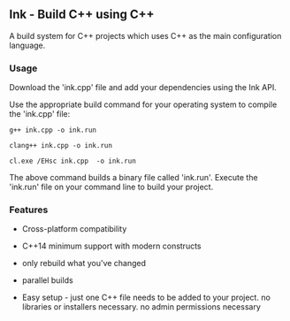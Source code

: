 
## Ink - Build C++ using C++

A build system for C++ projects which uses C++ as the main configuration language. 

### Usage

Download the 'ink.cpp' file and add your dependencies using the Ink API.

Use the appropriate build command for your operating system to compile the 'ink.cpp' file:

    g++ ink.cpp -o ink.run
    
    clang++ ink.cpp -o ink.run

    cl.exe /EHsc ink.cpp  -o ink.run

The above command builds a binary file called 'ink.run'. Execute the 'ink.run' file on your command line to build your project. 

### Features

* Cross-platform compatibility

* C++14 minimum support with modern constructs

* only rebuild what you've changed

* parallel builds

* Easy setup - just one C++ file needs to be added to your project. no libraries or installers necessary. no admin permissions necessary





